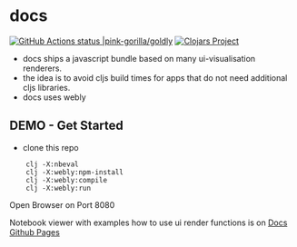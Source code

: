 # docs
[![GitHub Actions status |pink-gorilla/goldly](https://github.com/pink-gorilla/docs/workflows/CI/badge.svg)](https://github.com/pink-gorilla/docs/actions?workflow=CI)
[![Clojars Project](https://img.shields.io/clojars/v/org.pinkgorilla/goldly-docs.svg)](https://clojars.org/org.pinkgorilla/goldly-docs)

- docs ships a javascript bundle based on many ui-visualisation renderers.
- the idea is to avoid cljs build times for apps that do not need additional cljs libraries.
- docs uses webly 


## DEMO - Get Started
- clone this repo
```
    clj -X:nbeval
    clj -X:webly:npm-install
    clj -X:webly:compile
    clj -X:webly:run
```
  Open Browser on Port 8080

Notebook viewer with examples how to use ui render functions 
is on [Docs Github Pages](https://pink-gorilla.github.io/docs/)

